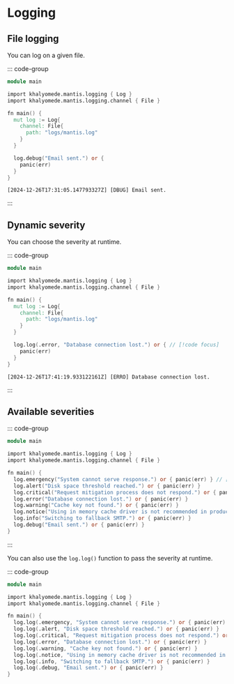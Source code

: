 # Logging

## File logging

You can log on a given file.

::: code-group

```v [main.v]
module main

import khalyomede.mantis.logging { Log }
import khalyomede.mantis.logging.channel { File }

fn main() {
  mut log := Log{
    channel: File{
      path: "logs/mantis.log"
    }
  }

  log.debug("Email sent.") or {
    panic(err)
  }
}
```

```log [logs/mantis.log]
[2024-12-26T17:31:05.147793327Z] [DBUG] Email sent.
```

:::

## Dynamic severity

You can choose the severity at runtime.

::: code-group

```v [main.v]
module main

import khalyomede.mantis.logging { Log }
import khalyomede.mantis.logging.channel { File }

fn main() {
  mut log := Log{
    channel: File{
      path: "logs/mantis.log"
    }
  }

  log.log(.error, "Database connection lost.") or { // [!code focus]
    panic(err)
  }
}
```

```log [logs/mantis.log]
[2024-12-26T17:41:19.933122161Z] [ERRO] Database connection lost.
```

:::

## Available severities

::: code-group

```v [main.v]
module main

import khalyomede.mantis.logging { Log }
import khalyomede.mantis.logging.channel { File }

fn main() {
  log.emergency("System cannot serve response.") or { panic(err) } // [!code focus:8]
  log.alert("Disk space threshold reached.") or { panic(err) }
  log.critical("Request mitigation process does not respond.") or { panic(err) }
  log.error("Database connection lost.") or { panic(err) }
  log.warning("Cache key not found.") or { panic(err) }
  log.notice("Using in memory cache driver is not recommended in production.") or { panic(err) }
  log.info("Switching to fallback SMTP.") or { panic(err) }
  log.debug("Email sent.") or { panic(err) }
}
```

:::

You can also use the `log.log()` function to pass the severity at runtime.

::: code-group

```v [main.v]
module main

import khalyomede.mantis.logging { Log }
import khalyomede.mantis.logging.channel { File }

fn main() {
  log.log(.emergency, "System cannot serve response.") or { panic(err) } // [!code focus:8]
  log.log(.alert, "Disk space threshold reached.") or { panic(err) }
  log.log(.critical, "Request mitigation process does not respond.") or { panic(err) }
  log.log(.error, "Database connection lost.") or { panic(err) }
  log.log(.warning, "Cache key not found.") or { panic(err) }
  log.log(.notice, "Using in memory cache driver is not recommended in production.") or { panic(err) }
  log.log(.info, "Switching to fallback SMTP.") or { panic(err) }
  log.log(.debug, "Email sent.") or { panic(err) }
}
```
